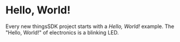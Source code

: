 # Hello, World!

Every new thingsSDK project starts with a _Hello, World!_ example. The "Hello, World!" of electronics is a blinking LED.


